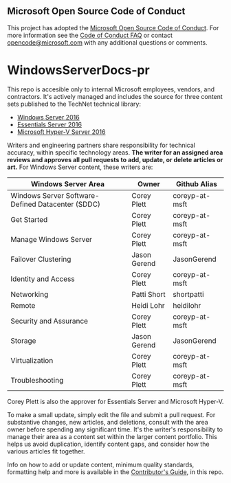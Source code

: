 ## Microsoft Open Source Code of Conduct

This project has adopted the [Microsoft Open Source Code of Conduct](https://opensource.microsoft.com/codeofconduct/).
For more information see the [Code of Conduct FAQ](https://opensource.microsoft.com/codeofconduct/faq/) or contact [opencode@microsoft.com](mailto:opencode@microsoft.com) with any additional questions or comments.

# WindowsServerDocs-pr

This repo is accesible only to internal Microsoft employees, vendors, and contractors. It's actively managed and includes the source for three content sets published to the TechNet technical library:

-  [Windows Server 2016](https://technet.microsoft.com/windows-server-docs/get-started/windows-server-2016)
-  [Essentials Server 2016]()
-  [Microsoft Hyper-V Server 2016](https://technet.microsoft.com/hyper-v-server-docs/Hyper-V-Server-2016)

Writers and engineering partners share responsibility for technical accuracy, within specific technology areas. **The writer for an assigned area reviews and approves all pull requests to add, update, or delete articles or art.** For Windows Server content, these writers are: 

Windows Server Area|Owner|Github Alias
---|---|---
Windows Server Software-Defined Datacenter (SDDC) |Corey Plett|coreyp-at-msft
Get Started |Corey Plett|coreyp-at-msft
Manage Windows Server |Corey Plett|coreyp-at-msft
Failover Clustering |Jason Gerend|JasonGerend
Identity and Access |Corey Plett|coreyp-at-msft
Networking |Patti Short | shortpatti
Remote  |Heidi Lohr|heidilohr
Security and Assurance |Corey Plett|coreyp-at-msft
Storage |Jason Gerend|JasonGerend
Virtualization |Corey Plett|coreyp-at-msft
Troubleshooting |Corey Plett|coreyp-at-msft

Corey Plett is also the approver for Essentials Server and Microsoft Hyper-V.

To make a small update, simply edit the file and submit a pull request. For substantive changes, new articles, and deletions, consult with the area owner before spending any significant time. It's the writer's responsibility to manage their area as a content set within the larger content portfolio. This helps us avoid duplication, identify content gaps, and consider how the various articles fit together.

Info on how to add or update content, minimum quality standards, formatting help and more is available in the [Contributor's Guide](./Contributor-guide/Contributor-index.md), in this repo.


